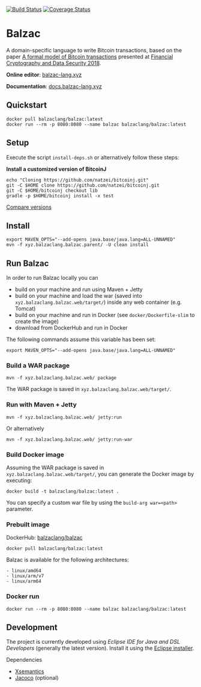 [![Build Status](https://github.com/balzac-lang/balzac/actions/workflows/maven.yml/badge.svg)](https://github.com/balzac-lang/balzac/actions/workflows/maven.yml)
[![Coverage Status](https://coveralls.io/repos/github/balzac-lang/balzac/badge.svg)](https://coveralls.io/github/balzac-lang/balzac)

# Balzac

A domain-specific language to write Bitcoin transactions, based on the paper
[A formal model of Bitcoin transactions](https://eprint.iacr.org/2017/1124.pdf) presented at [Financial Cryptography and Data Security 2018](http://fc18.ifca.ai/).

**Online editor**: [balzac-lang.xyz](http://balzac-lang.xyz)

**Documentation**: [docs.balzac-lang.xyz](http://docs.balzac-lang.xyz)

## Quickstart

```
docker pull balzaclang/balzac:latest
docker run --rm -p 8080:8080 --name balzac balzaclang/balzac:latest
```

## Setup

Execute the script `install-deps.sh` or alternatively follow these steps:

**Install a customized version of BitcoinJ**
```
echo "Cloning https://github.com/natzei/bitcoinj.git"
git -C $HOME clone https://github.com/natzei/bitcoinj.git
git -C $HOME/bitcoinj checkout lib
gradle -p $HOME/bitcoinj install -x test
```
[Compare versions](https://github.com/bitcoinj/bitcoinj/compare/master...natzei:lib)

## Install
```
export MAVEN_OPTS="--add-opens java.base/java.lang=ALL-UNNAMED"
mvn -f xyz.balzaclang.balzac.parent/ -U clean install
```

## Run Balzac

In order to run Balzac locally you can

- build on your machine and run using Maven + Jetty
- build on your machine and load the war (saved into `xyz.balzaclang.balzac.web/target/`) inside any web container (e.g. Tomcat)
- build on your machine and run in Docker (see `docker/Dockerfile-slim` to create the image)
- download from DockerHub and run in Docker


The following commands assume this variable has been set:

```
export MAVEN_OPTS="--add-opens java.base/java.lang=ALL-UNNAMED"
```


### Build a WAR package

```
mvn -f xyz.balzaclang.balzac.web/ package
```

The WAR package is saved in `xyz.balzaclang.balzac.web/target/`.


### Run with Maven + Jetty

```
mvn -f xyz.balzaclang.balzac.web/ jetty:run
```

Or alternatively

```
mvn -f xyz.balzaclang.balzac.web/ jetty:run-war
```

### Build Docker image

Assuming the WAR package is saved in `xyz.balzaclang.balzac.web/target/`, you can generate the Docker image by executing:

```
docker build -t balzaclang/balzac:latest .
```

You can specify a custom war file by using the `build-arg war=<path>` parameter.


### Prebuilt image

DockerHub: [balzaclang/balzac](https://hub.docker.com/r/balzaclang/balzac)

```
docker pull balzaclang/balzac:latest
```

Balzac is available for the following architectures:

```
- linux/amd64
- linux/arm/v7
- linux/arm64
```


### Docker run

```
docker run --rm -p 8080:8080 --name balzac balzaclang/balzac:latest
```


## Development

The project is currently developed using *Eclipse IDE for Java and DSL Developers* (generally the latest version).
Install it using the [Eclipse installer](http://www.eclipse.org/downloads/eclipse-packages/).

Dependencies
- [Xsemantics](https://github.com/eclipse/xsemantics)
- [Jacoco](http://www.eclemma.org/installation.html) (optional)
